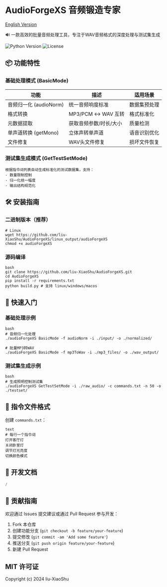 # AudioForgeXS 音频锻造专家

[English Version](#README_en.md)

🔊 一款高效的批量音频处理工具，专注于WAV音频格式的深度处理与测试集生成

![Python Version](https://img.shields.io/badge/Python-3.8%2B-blue)
![License](https://img.shields.io/badge/License-MIT-green)

## 📦 功能特性

### 基础处理模式 (BasicMode)
| 功能                  | 描述                          | 适用场景                 |
|-----------------------|-----------------------------|------------------------|
| 音频归一化 (audioNorm)   | 统一音频响度标准                 | 数据集预处理              |
| 格式转换               | MP3/PCM ↔ WAV 互转           | 格式标准化               |
| 元数据提取            | 获取音频参数/时长/大小           | 质量检测                |
| 单声道转换 (getMono)    | 立体声转单声道                  | 语音识别优化            |
| 文件修复              | WAV头文件修复                 | 损坏文件恢复            |

### 测试集生成模式 (GetTestSetMode)
```shell
根据指令词列表自动生成标准化的测试数据集，支持：
- 数量限制控制
- 归一化统一幅度
- 输出结构规范化
```

## 🛠️ 安装指南

### 二进制版本（推荐）

```shell
# Linux
wget https://github.com/liu-XiaoShu/AudioForgeXS/linux_output/audioForgeXS
chmod +x audioForgeXS
```

### 源码编译

```shell
bash
git clone https://github.com/liu-XiaoShu/AudioForgeXS.git
cd AudioForgeXS
pip install -r requirements.txt
python build.py # 支持 linux/windows/macos
```

## 🚀 快速入门

### 基础处理示例

```shell
bash
# 音频归一化处理
./audioForgeXS BasicMode -f audioNorm -i ./input/ -o ./normalized/

# 批量MP3转WAV
./audioForgeXS BasicMode -f mp3ToWav -i ./mp3_files/ -o ./wav_output/
```

### 测试集生成示例

```shell
bash
# 生成照明控制测试集
./audioForgeXS GetTestSetMode -i ./raw_audio/ -c commands.txt -n 50 -o ./testset/
```

## 📄 指令文件格式

创建 `commands.txt`：

```shell
text
# 每行一个指令词
打开客厅灯
关闭卧室灯
调节灯光亮度
切换颜色模式
```

## 📜 开发文档

```python
/
```

## 🤝 贡献指南

欢迎通过 Issues 提交建议或通过 Pull Request 参与开发：

1. Fork 本仓库
2. 创建功能分支 (`git checkout -b feature/your-feature`)
3. 提交修改 (`git commit -am 'Add some feature'`)
4. 推送分支 (`git push origin feature/your-feature`)
5. 新建 Pull Request

## MIT 许可证

Copyright (c) 2024 liu-XiaoShu
